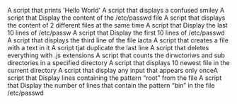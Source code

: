 A script that prints 'Hello World'
A script that displays a confused smiley
A script that Display the content of the /etc/passwd file 
A script that displays the content of 2 different files at the same time 
A script that Display the last 10 lines of /etc/passw
A script that Display the first 10 lines of /etc/passwd
A script that displays the third line of the file iacta
A script that creates a file with a text in it 
A script tjat duplicate the last line
A script that deletes everything with .js extensions
A script that counts the dirwctoriws and sub directories in a specified directory
A script that displays 10 newest file in the current directory
A script that display any input that appears only onceA script that Display lines containing the pattern “root” from the file
A script that Display the number of lines that contain the pattern “bin” in the file /etc/passwd  
